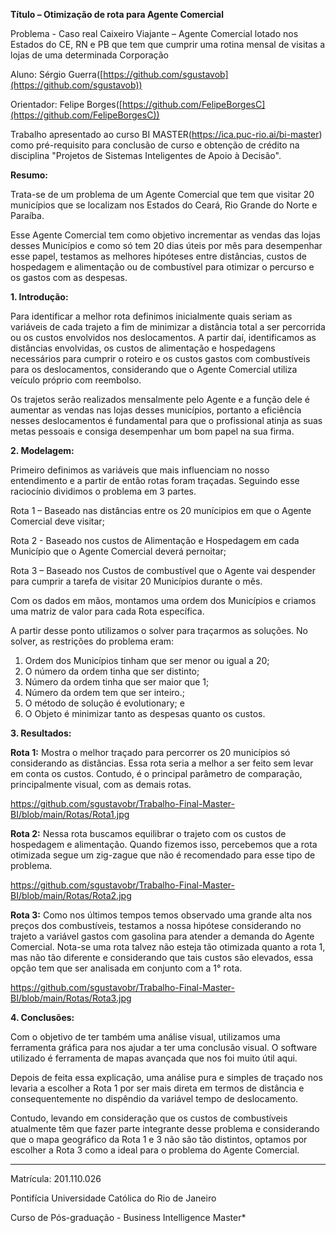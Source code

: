 **Título – Otimização de rota para Agente Comercial**

Problema - Caso real Caixeiro Viajante – Agente Comercial lotado nos Estados do CE, RN e PB que tem que cumprir uma rotina mensal de visitas a lojas de uma determinada Corporação

Aluno: Sérgio Guerra([https://github.com/sgustavob](https://github.com/sgustavob))

Orientador: Felipe Borges([https://github.com/FelipeBorgesC](https://github.com/FelipeBorgesC))

Trabalho apresentado ao curso BI MASTER(https://ica.puc-rio.ai/bi-master) como pré-requisito para conclusão de curso e obtenção de crédito na disciplina &quot;Projetos de Sistemas Inteligentes de Apoio à Decisão&quot;.

**Resumo:**

Trata-se de um problema de um Agente Comercial que tem que visitar 20 municípios que se localizam nos Estados do Ceará, Rio Grande do Norte e Paraíba.

Esse Agente Comercial tem como objetivo incrementar as vendas das lojas desses Municípios e como só tem 20 dias úteis por mês para desempenhar esse papel, testamos as melhores hipóteses entre distâncias, custos de hospedagem e alimentação ou de combustível para otimizar o percurso e os gastos com as despesas.

**1. Introdução:**

Para identificar a melhor rota definimos inicialmente quais seriam as variáveis de cada trajeto a fim de minimizar a distância total a ser percorrida ou os custos envolvidos nos deslocamentos. A partir daí, identificamos as distâncias envolvidas, os custos de alimentação e hospedagens necessários para cumprir o roteiro e os custos gastos com combustíveis para os deslocamentos, considerando que o Agente Comercial utiliza veículo próprio com reembolso.

Os trajetos serão realizados mensalmente pelo Agente e a função dele é aumentar as vendas nas lojas desses municípios, portanto a eficiência nesses deslocamentos é fundamental para que o profissional atinja as suas metas pessoais e consiga desempenhar um bom papel na sua firma.

**2. Modelagem:**

Primeiro definimos as variáveis que mais influenciam no nosso entendimento e a partir de então rotas foram traçadas. Seguindo esse raciocínio dividimos o problema em 3 partes.

Rota 1 – Baseado nas distâncias entre os 20 munícipios em que o Agente Comercial deve visitar;

Rota 2 - Baseado nos custos de Alimentação e Hospedagem em cada Município que o Agente Comercial deverá pernoitar;

Rota 3 – Baseado nos Custos de combustível que o Agente vai despender para cumprir a tarefa de visitar 20 Municípios durante o mês.

Com os dados em mãos, montamos uma ordem dos Municípios e criamos uma matriz de valor para cada Rota específica.

A partir desse ponto utilizamos o solver para traçarmos as soluções. No solver, as restrições do problema eram:

1. Ordem dos Municípios tinham que ser menor ou igual a 20;
2. O número da ordem tinha que ser distinto;
3. Número da ordem tinha que ser maior que 1;
4. Número da ordem tem que ser inteiro.;
5. O método de solução é evolutionary; e
6. O Objeto é minimizar tanto as despesas quanto os custos.

**3. Resultados:**

**Rota 1:** Mostra o melhor traçado para percorrer os 20 municípios só considerando as distâncias. Essa rota seria a melhor a ser feito sem levar em conta os custos. Contudo, é o principal parâmetro de comparação, principalmente visual, com as demais rotas.

https://github.com/sgustavobr/Trabalho-Final-Master-BI/blob/main/Rotas/Rota1.jpg

**Rota 2:** Nessa rota buscamos equilibrar o trajeto com os custos de hospedagem e alimentação. Quando fizemos isso, percebemos que a rota otimizada segue um zig-zague que não é recomendado para esse tipo de problema.

https://github.com/sgustavobr/Trabalho-Final-Master-BI/blob/main/Rotas/Rota2.jpg

**Rota 3:** Como nos últimos tempos temos observado uma grande alta nos preços dos combustíveis, testamos a nossa hipótese considerando no trajeto a variável gastos com gasolina para atender a demanda do Agente Comercial. Nota-se uma rota talvez não esteja tão otimizada quanto a rota 1, mas não tão diferente e considerando que tais custos são elevados, essa opção tem que ser analisada em conjunto com a 1° rota.

https://github.com/sgustavobr/Trabalho-Final-Master-BI/blob/main/Rotas/Rota3.jpg

**4. Conclusões:**

Com o objetivo de ter também uma análise visual, utilizamos uma ferramenta gráfica para nos ajudar a ter uma conclusão visual. O software utilizado é ferramenta de mapas avançada que nos foi muito útil aqui.

Depois de feita essa explicação, uma análise pura e simples de traçado nos levaria a escolher a Rota 1 por ser mais direta em termos de distância e consequentemente no dispêndio da variável tempo de deslocamento.

Contudo, levando em consideração que os custos de combustíveis atualmente têm que fazer parte integrante desse problema e considerando que o mapa geográfico da Rota 1 e 3 não são tão distintos, optamos por escolher a Rota 3 como a ideal para o problema do Agente Comercial.

---

Matrícula: 201.110.026

Pontifícia Universidade Católica do Rio de Janeiro

Curso de Pós-graduação - Business Intelligence Master\*
